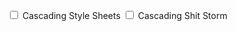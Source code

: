 <label><input type='checkbox' /> Cascading Style Sheets</label>
<label><input type='checkbox' /> Cascading Shit Storm</label>